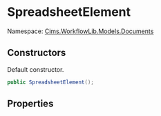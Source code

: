 # SpreadsheetElement

Namespace: [Cims.WorkflowLib.Models.Documents](Cims.WorkflowLib.Models.Documents.md)

## Constructors

Default constructor.

```C#
public SpreadsheetElement();
```

## Properties
